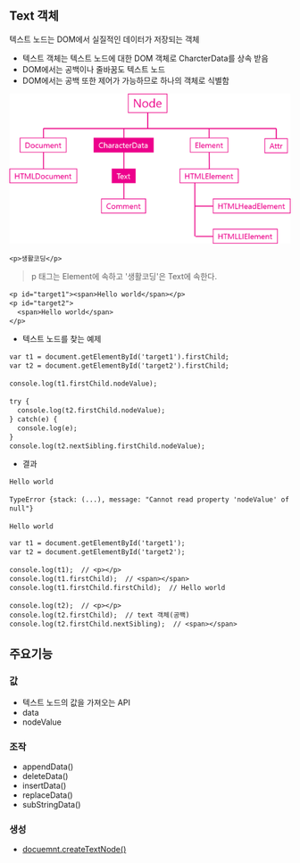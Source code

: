 ## Text 객체
텍스트 노드는 DOM에서 실질적인 데이터가 저장되는 객체
- 텍스트 객체는 텍스트 노드에 대한 DOM 객체로 CharcterData를 상속 받음
- DOM에서는 공백이나 줄바꿈도 텍스트 노드
- DOM에서는 공백 또한 제어가 가능하므로 하나의 객체로 식별함

![Text객체](images/jsw12.png)


```
<p>생활코딩</p>
```
> p 태그는 Element에 속하고 '생활코딩'은 Text에 속한다.

```
<p id="target1"><span>Hello world</span></p>
<p id="target2">
  <span>Hello world</span>
</p>
```
- 텍스트 노드를 찾는 예제
```
var t1 = document.getElementById('target1').firstChild;
var t2 = document.getElementById('target2').firstChild;
 
console.log(t1.firstChild.nodeValue);

try {
  console.log(t2.firstChild.nodeValue);   
} catch(e) {
  console.log(e);
}
console.log(t2.nextSibling.firstChild.nodeValue);
```
- 결과
```
Hello world

TypeError {stack: (...), message: "Cannot read property 'nodeValue' of null"}

Hello world
```
```
var t1 = document.getElementById('target1');
var t2 = document.getElementById('target2');

console.log(t1);  // <p></p>
console.log(t1.firstChild);  // <span></span>
console.log(t1.firstChild.firstChild);  // Hello world

console.log(t2);  // <p></p>
console.log(t2.firstChild);  // text 객체(공백)
console.log(t2.firstChild.nextSibling);  // <span></span>
```


## 주요기능
### 값
- 텍스트 노드의 값을 가져오는 API
- data
- nodeValue


### 조작
- appendData()
- deleteData()
- insertData()
- replaceData()
- subStringData()


### 생성
- [docuemnt.createTextNode()](https://opentutorials.org/module/904/6701)
